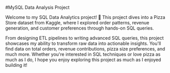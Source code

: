 #MySQL Data Analysis Project 

Welcome to my SQL Data Analytics project! 🚀 This project dives into a Pizza Store dataset from Kaggle, where I explored order patterns, revenue generation, and customer preferences through hands-on SQL queries.

From designing ETL pipelines to writing advanced SQL queries, this project showcases my ability to transform raw data into actionable insights. You'll find data on total orders, revenue contributions, pizza size preferences, and much more. Whether you're interested in SQL techniques or love pizza as much as I do, I hope you enjoy exploring this project as much as I enjoyed building it!
